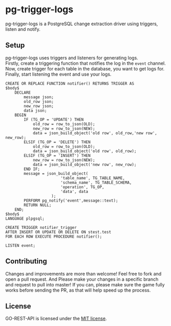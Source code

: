 # pg-trigger-logs
pg-trigger-logs is a PostgreSQL change extraction driver using triggers, listen and notify.

Setup
-
pg-trigger-logs uses triggers and listeners for generating logs. <br>
Firstly, create a triggering function that notifies the log in the ``event`` channel. <br>
Now, create trigger for each table in the database, you want to get logs for.<br>
Finally, start listening the event and use your logs.

```
CREATE OR REPLACE FUNCTION notifier() RETURNS TRIGGER AS
$body$
	DECLARE
		message json;
		old_row json;
		new_row json;
		data json;
	BEGIN
		IF (TG_OP = 'UPDATE') THEN
			old_row = row_to_json(OLD);
			new_row = row_to_json(NEW);
			data = json_build_object('old row', old_row,'new row', new_row);
		ELSIF (TG_OP = 'DELETE') THEN
			old_row = row_to_json(OLD);
			data = json_build_object('old row', old_row);
		ELSIF (TG_OP = 'INSERT') THEN
			new_row = row_to_json(NEW);
			data = json_build_object('new row', new_row);
		END IF;
		message = json_build_object(
						'table_name', TG_TABLE_NAME,
						'schema_name', TG_TABLE_SCHEMA,
						'operation', TG_OP,
						'data', data
					);
		PERFORM pg_notify('event',message::text);
		RETURN NULL;
	END;
$body$
LANGUAGE plpgsql;

CREATE TRIGGER notifier_trigger
AFTER INSERT OR UPDATE OR DELETE ON stest.test
FOR EACH ROW EXECUTE PROCEDURE notifier();

LISTEN event;

```

Contributing
-
Changes and improvements are more than welcome! 
Feel free to fork and open a pull request. 
And Please make your changes in a specific branch and request to pull into master! If you can, please make sure the game fully works before sending the PR, as that will help speed up the process.

License
-
GO-REST-API is licensed under the [MIT license](https://github.com/Shivam010/pg-trigger-logs/blob/master/LICENSE).
